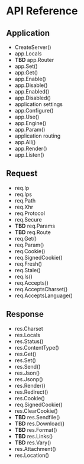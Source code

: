 # API Reference

## Application

* CreateServer()
* app.Locals
* __TBD__ app.Router
* app.Set()
* app.Get()
* app.Enable()
* app.Disable()
* app.Enabled()
* app.Disabled()
* application settings
* app.Configure()
* app.Use()
* app.Engine()
* app.Param()
* application routing
* app.All()
* app.Render()
* app.Listen()

## Request

* req.Ip
* req.Ips
* req.Path
* req.Xhr
* req.Protocol
* req.Secure
* __TBD__ req.Params
* __TBD__ req.Route
* req.Get()
* req.Param()
* req.Cookie()
* req.SignedCookie()
* req.Fresh()
* req.Stale()
* req.Is()
* req.Accepts()
* req.AcceptsCharset()
* req.AcceptsLanguage()

## Response

* res.Charset
* res.Locals
* res.Status()
* res.ContentType()
* res.Get()
* res.Set()
* res.Send()
* res.Json()
* res.Jsonp()
* res.Render()
* res.Redirect()
* res.Cookie()
* req.SignedCookie()
* res.ClearCookie()
* __TBD__ res.Sendfile()
* __TBD__ res.Download()
* __TBD__ res.Format()
* __TBD__ res.Links()
* __TBD__ res.Vary()
* res.Attachment()
* res.Location()
